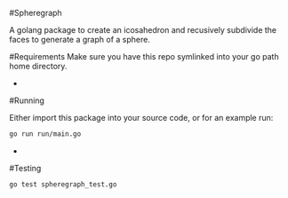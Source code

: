 #Spheregraph

A golang package to create an icosahedron and recusively subdivide the faces to generate a graph of a sphere.


#Requirements
Make sure you have this repo symlinked into your go path home directory.


-
#Running

Either import this package into your source code, or for an example run:

```bash
go run run/main.go
```
-
#Testing

```bash
go test spheregraph_test.go
```